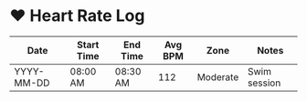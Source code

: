 # ❤️ Heart Rate Log

| Date       | Start Time | End Time | Avg BPM | Zone         | Notes             |
|------------|------------|----------|---------|--------------|-------------------|
| YYYY-MM-DD | 08:00 AM   | 08:30 AM | 112     | Moderate     | Swim session      |
